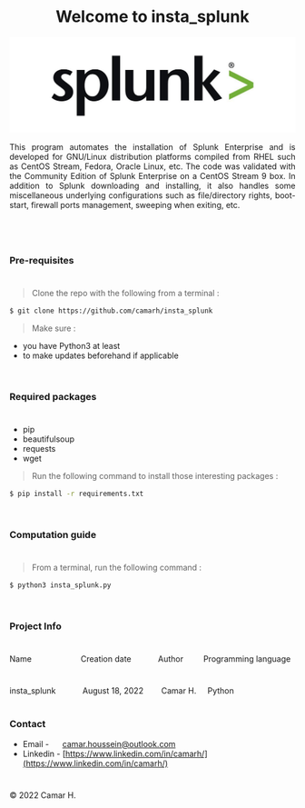 <h1 align="center"> Welcome to insta_splunk </h1>

![Splunk_logo](img/Splunk_logo.jpg)

<p align="justify"> This program automates the installation of Splunk Enterprise and is developed for GNU/Linux distribution platforms compiled from RHEL such as CentOS Stream, Fedora, Oracle Linux, etc. The code was validated with the Community Edition of Splunk Enterprise on a CentOS Stream 9 box. In addition to Splunk downloading and installing, it also handles some miscellaneous underlying configurations such as file/directory rights, boot-start, firewall ports management, sweeping when exiting, etc. </p>

#
#

<br/>

### Pre-requisites
#

> Clone the repo with the following from a terminal :

```Bash
$ git clone https://github.com/camarh/insta_splunk
```

> Make sure :
* you have Python3 at least
* to make updates beforehand if applicable

<br/>

### Required packages
#

* pip
* beautifulsoup
* requests
* wget

> Run the following command to install those interesting packages :

```Bash
$ pip install -r requirements.txt
```

<br/>

### Computation guide
#

> From a terminal, run the following command :

```Bash
$ python3 insta_splunk.py
```

<br/>

### Project Info

# 

<div>Name &nbsp;&nbsp;&nbsp;&nbsp; &nbsp;&nbsp;&nbsp;&nbsp;&nbsp;&nbsp;&nbsp;&nbsp;&nbsp;&nbsp;&nbsp;&nbsp;&nbsp;&nbsp;&nbsp;&nbsp;Creation date&nbsp;&nbsp;&nbsp;&nbsp;&nbsp;&nbsp;&nbsp;&nbsp;&nbsp;&nbsp;&nbsp;&nbsp;Author&nbsp;&nbsp;&nbsp;&nbsp;&nbsp;&nbsp;&nbsp;&nbsp; Programming language</div>

#

<div>insta_splunk&nbsp;&nbsp;&nbsp;&nbsp;&nbsp;&nbsp;&nbsp;&nbsp;&nbsp;&nbsp;&nbsp;&nbsp;August 18, 2022&nbsp;&nbsp;&nbsp;&nbsp;&nbsp;&nbsp;&nbsp;&nbsp;Camar H.&nbsp;&nbsp;&nbsp;&nbsp; Python</div>

<br/>

### Contact

- Email - &nbsp;&nbsp;&nbsp;&nbsp; camar.houssein@outlook.com
- Linkedin - [https://www.linkedin.com/in/camarh/](https://www.linkedin.com/in/camarh/)

# 

© 2022 Camar H.